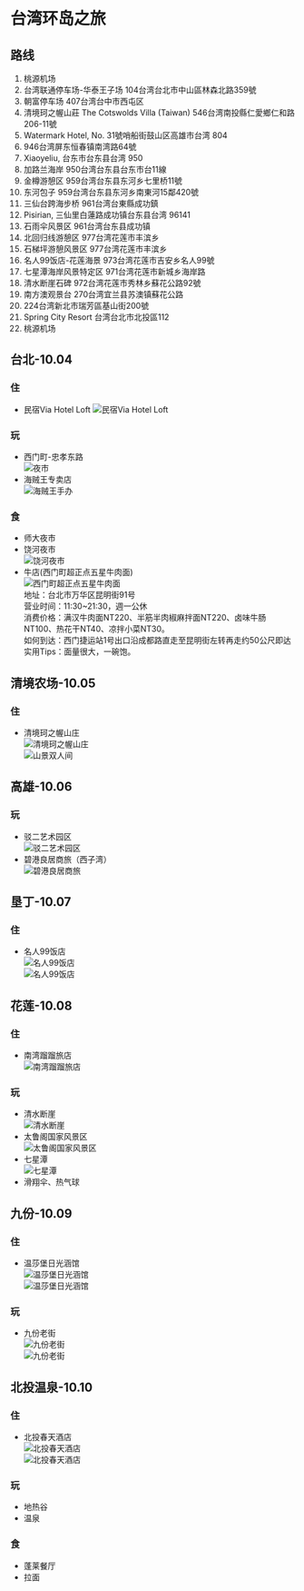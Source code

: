 # 台湾环岛之旅

## 路线
1. 桃源机场
1. 台湾联通停车场-华泰王子场 104台湾台北市中山區林森北路359號
2. 朝富停车场 407台湾台中市西屯区
3. 清境珂之幄山莊 The Cotswolds Villa (Taiwan) 546台湾南投縣仁愛鄉仁和路206-11號
4. Watermark Hotel, No. 31號哨船街鼓山区高雄市台湾 804
5. 946台湾屏东恒春镇南湾路64號
6. Xiaoyeliu, 台东市台东县台湾 950
7. 加路兰海岸 950台湾台东县台东市台11線
8. 金樽游憩区 959台湾台东县东河乡七里桥11號
9. 东河包子 959台湾台东县东河乡南東河15鄰420號
10. 三仙台跨海步桥 961台湾台東縣成功鎮
11. Pisirian, 三仙里白蓮路成功镇台东县台湾 96141
12. 石雨伞风景区 961台湾台东县成功镇
13. 北回归线游憩区 977台湾花莲市丰滨乡
14. 石梯坪游憩风景区 977台湾花莲市丰滨乡
15. 名人99饭店-花莲海景 973台湾花莲市吉安乡名人99號
16. 七星潭海岸风景特定区 971台湾花莲市新城乡海岸路
17. 清水断崖石碑 972台湾花莲市秀林乡蘇花公路92號
18. 南方澳观景台 270台湾宜兰县苏澳镇蘇花公路
19. 224台湾新北市瑞芳區基山街200號
20. Spring City Resort 台湾台北市北投區112
21. 桃源机场

## 台北-10.04

### 住
+ 民宿Via Hotel Loft
    ![民宿Via Hotel Loft](https://z1.muscache.cn/im/pictures/180313ae-d919-4fa9-8f57-9b21e8665f97.jpg?aki_policy=x_large)

### 玩
+ 西门町-忠孝东路<br />
    ![夜市](https://timgsa.baidu.com/timg?image&quality=80&size=b9999_10000&sec=1534962083982&di=e174df4360110a14c2cd35f6ef4c3707&imgtype=0&src=http%3A%2F%2Fgss0.baidu.com%2F9vo3dSag_xI4khGko9WTAnF6hhy%2Flvpics%2Fh%3D800%2Fsign%3Db17edd3f52e736d147138108ab514ffc%2Fa9d3fd1f4134970a393e83cc93cad1c8a6865d87.jpg)
+ 海贼王专卖店<br />
    ![海贼王手办](http://b2-q.mafengwo.net/s9/M00/DB/8D/wKgBs1ZUFPCABZSyAAGu6v4dQKc34.jpeg?imageMogr2%2Fthumbnail%2F%21690x450r%2Fgravity%2FCenter%2Fcrop%2F%21690x450%2Fquality%2F90%7Cwatermark%2F1%2Fimage%2FaHR0cDovL2I0LXEubWFmZW5nd28ubmV0L3MxMS9NMDAvNDQvOUIvd0tnQkVGc1A1UnlBRHY3cEFBQUhaWlVQUmxROTkwLnBuZw%3D%3D%2Fgravity%2FSouthEast%2Fdx%2F10%2Fdy%2F11)

### 食
+ 师大夜市
+ 饶河夜市<br />
    ![饶河夜市](https://timgsa.baidu.com/timg?image&quality=80&size=b9999_10000&sec=1534964212005&di=2f90a521e273f7227881925b18eaea8c&imgtype=0&src=http%3A%2F%2Fp.chanyouji.cn%2F1415547059%2F4D16997D-26FA-466B-BC62-B7A801F3CC48.jpg)
+ 牛店(西门町超正点五星牛肉面)<br />
    ![西门町超正点五星牛肉面](http://static.taiwandao.tw//uploads/images/20170125/1485321001980349.jpg)<br />
    地址：台北市万华区昆明街91号<br />
    营业时间：11:30~21:30，週一公休<br />
    消费价格：满汉牛肉面NT220、半筋半肉椒麻拌面NT220、卤味牛肠NT100、热花干NT40、凉拌小菜NT30。<br />
    如何到达：西门捷运站1号出口沿成都路直走至昆明街左转再走约50公尺即达<br />
    实用Tips：面量很大，一碗饱。

## 清境农场-10.05

### 住
+ 清境珂之幄山庄<br />
    ![清境珂之幄山庄](https://ac-r.static.booking.cn/images/hotel/max1280x900/125/125247632.jpg)<br />
    ![山景双人间](https://ac-q.static.booking.cn/images/hotel/max1280x900/940/94056526.jpg)

## 高雄-10.06

### 玩
+ 驳二艺术园区<br />
    ![驳二艺术园区](https://timgsa.baidu.com/timg?image&quality=80&size=b9999_10000&sec=1536777546161&di=3fdbf09a1362c80a78a3029fa8f61640&imgtype=0&src=http%3A%2F%2F5b0988e595225.cdn.sohucs.com%2Fq_70%2Cc_zoom%2Cw_640%2Fimages%2F20180726%2Fd48dc07acc54450cb643c3fcb5e59a30.jpeg)
+ 碧港良居商旅（西子湾）<br />
    ![碧港良居商旅](http://dimg10.c-ctrip.com/images/20090a0000004t51n0697_R_550_412.jpg)<br />

## 垦丁-10.07

### 住
+ 名人99饭店<br />
    ![名人99饭店](https://ac-q.static.booking.cn/images/hotel/max1024x768/117/117445436.jpg)<br />
    ![名人99饭店](https://ac-r.static.booking.cn/xdata/images/hotel/max1024x768/150182038.jpg?k=a46779a942ac3caee51c8f44fa50bb1bf7b5b4d2d6c86319cb50f646d4018787&o=)<br />

## 花莲-10.08

### 住
+ 南湾蹓蹓旅店<br />
    ![南湾蹓蹓旅店](https://ac-r.static.booking.cn/xdata/images/hotel/max1024x768/150175499.jpg?k=c704666ca9b677cc8f38fab073ee49000640638921e1be90f92ad0a7d8ac3353&o=)<br />

### 玩
+ 清水断崖<br />
    ![清水断崖](https://timgsa.baidu.com/timg?image&quality=80&size=b9999_10000&sec=1536948836557&di=a76b1a256c5ef84a3a28da3878161506&imgtype=0&src=http%3A%2F%2Fyouimg1.c-ctrip.com%2Ftarget%2Ffd%2Ftg%2Fg3%2FM04%2FEC%2FA6%2FCggYGVYppv6AMAIDAAIVJWEtAjw859.jpg)
+ 太鲁阁国家风景区<br />
    ![太鲁阁国家风景区](https://timgsa.baidu.com/timg?image&quality=80&size=b9999_10000&sec=1536948952305&di=72cd125007c373208a0d7d87736b1033&imgtype=0&src=http%3A%2F%2Fimg.pconline.com.cn%2Fimages%2Fupload%2Fupc%2Ftx%2Fphotoblog%2F1504%2F19%2Fc12%2F5648669_1429436244869.jpg)
+ 七星潭<br />
    ![七星潭](https://timgsa.baidu.com/timg?image&quality=80&size=b9999_10000&sec=1536949222988&di=f58510fcd6033ec96abfe79a154fda48&imgtype=0&src=http%3A%2F%2Fimgsrc.baidu.com%2Fimage%2Fc0%253Dshijue1%252C0%252C0%252C294%252C40%2Fsign%3Dfb9da8fc3cd12f2eda08a62327abbf17%2Fb8389b504fc2d562054419c6ed1190ef76c66c49.jpg)
+ 滑翔伞、热气球

## 九份-10.09

### 住
+ 温莎堡日光涵馆<br />
    ![温莎堡日光涵馆](https://ac-q.static.booking.cn/xdata/images/hotel/max1024x768/92582756.jpg?k=cb6e439a2d553e151815a21da662f42de3441518fdb65212e99fe57c8ea4a775&o=)
    <br />
    ![温莎堡日光涵馆](https://ac-r.static.booking.cn/xdata/images/hotel/max1024x768/73772573.jpg?k=367bd7899bfccc0670c259f4577a3e68d2b89d9d4fec6a00250415badbdd7583&o=)

### 玩
+ 九份老街
    <br />
    ![九份老街](https://timgsa.baidu.com/timg?image&quality=80&size=b9999_10000&sec=1538337528495&di=d028a83db006e769c84f1ef605726e73&imgtype=0&src=http%3A%2F%2Fpic.lvmama.com%2Fuploads%2Fpc%2Fplace2%2F2015-08-19%2F8e5d16e0-412a-425b-80b7-c76d7d4fb193.jpg)
    <br />
    ![九份老街](https://timgsa.baidu.com/timg?image&quality=80&size=b9999_10000&sec=1538337654903&di=f593ec0478ea28c6d6b594c43480093e&imgtype=0&src=http%3A%2F%2Fyouimg1.c-ctrip.com%2Ftarget%2Ftg%2F833%2F309%2F109%2Fc90588e4dea3431486a651e2dfec6ce5.jpg)

## 北投温泉-10.10


### 住
+ 北投春天酒店<br />
    ![北投春天酒店](https://ac-r.static.booking.cn/images/hotel/max1024x768/700/70047485.jpg)
    <br />
    ![北投春天酒店](https://ac-r.static.booking.cn/images/hotel/max1024x768/685/68575264.jpg)

### 玩
+ 地热谷
+ 温泉

### 食
+ 蓬莱餐厅
+ 拉面
